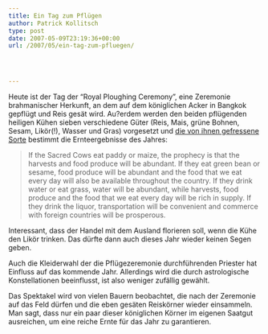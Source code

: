 ```yaml
---
title: Ein Tag zum Pflügen
author: Patrick Kollitsch
type: post
date: 2007-05-09T23:19:36+00:00
url: /2007/05/ein-tag-zum-pfluegen/




---
```

Heute ist der Tag der &#8220;Royal Ploughing Ceremony&#8221;, eine Zeremonie brahmanischer Herkunft, an dem auf dem königlichen Acker in Bangkok gepflügt und Reis gesät wird. Au?erdem werden den beiden pflügenden heiligen Kühen sieben verschiedene Güter (Reis, Mais, grüne Bohnen, Sesam, Likör(!), Wasser und Gras) vorgesetzt und [die von ihnen gefressene Sorte][1] bestimmt die Ernteergebnisse des Jahres:

> If the Sacred Cows eat paddy or maize, the prophecy is that the harvests and food produce will be abundant. If they eat green bean or sesame, food produce will be abundant and the food that we eat every day will also be available throughout the country. If they drink water or eat grass, water will be abundant, while harvests, food produce and the food that we eat every day will be rich in supply. If they drink the liquor, transportation will be convenient and commerce with foreign countries will be prosperous.

Interessant, dass der Handel mit dem Ausland florieren soll, wenn die Kühe den Likör trinken. Das dürfte dann auch dieses Jahr wieder keinen Segen geben.

Auch die Kleiderwahl der die Pflügezeremonie durchführenden Priester hat Einfluss auf das kommende Jahr. Allerdings wird die durch astrologische Konstellationen beeinflusst, ist also weniger zufällig gewählt.

Das Spektakel wird von vielen Bauern beobachtet, die nach der Zeremonie auf das Feld dürfen und die eben gesäten Reiskörner wieder einsammeln. Man sagt, dass nur ein paar dieser königlichen Körner im eigenen Saatgut ausreichen, um eine reiche Ernte für das Jahr zu garantieren.

 [1]: http://www.nationmultimedia.com/2007/05/10/national/national_30033866.php